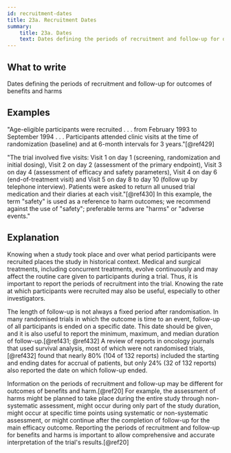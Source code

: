 ```yaml
---
id: recruitment-dates
title: 23a. Recruitment Dates
summary:
    title: 23a. Dates
    text: Dates defining the periods of recruitment and follow-up for outcomes of benefits and harms.
---
```


## What to write

Dates defining the periods of recruitment and follow-up for outcomes of benefits and harms

## Examples

"Age-eligible participants were recruited . . . from February 1993 to
September 1994 . . . Participants attended clinic visits at the time of
randomization (baseline) and at 6-month intervals for 3 years."[@ref429]

"The trial involved five visits: Visit 1 on day 1 (screening,
randomization and initial dosing), Visit 2 on day 2 (assessment of the
primary endpoint), Visit 3 on day 4 (assessment of efficacy and safety
parameters), Visit 4 on day 6 (end-of-treatment visit) and Visit 5 on
day 8 to day 10 (follow up by telephone interview). Patients were asked
to return all unused trial medication and their diaries at each
visit."[@ref430] In this example, the term "safety" is used as a
reference to harm outcomes; we recommend against the use of "safety";
preferable terms are "harms" or "adverse events."

## Explanation

Knowing when a study took place and over what period participants were
recruited places the study in historical context. Medical and surgical
treatments, including concurrent treatments, evolve continuously and may
affect the routine care given to participants during a trial. Thus, it
is important to report the periods of recruitment into the trial.
Knowing the rate at which participants were recruited may also be
useful, especially to other investigators.

The length of follow-up is not always a fixed period after
randomisation. In many randomised trials in which the outcome is time to
an event, follow-up of all participants is ended on a specific date.
This date should be given, and it is also useful to report the minimum,
maximum, and median duration of follow-up.[@ref431; @ref432] A review
of reports in oncology journals that used survival analysis, most of
which were not randomised trials,[@ref432] found that nearly 80% (104 of
132 reports) included the starting and ending dates for accrual of
patients, but only 24% (32 of 132 reports) also reported the date on
which follow-up ended.

Information on the periods of recruitment and follow-up may be different
for outcomes of benefits and harm.[@ref20] For example, the assessment
of harms might be planned to take place during the entire study through
non-systematic assessment, might occur during only part of the study
duration, might occur at specific time points using systematic or
non-systematic assessment, or might continue after the completion of
follow-up for the main efficacy outcome. Reporting the periods of
recruitment and follow-up for benefits and harms is important to allow
comprehensive and accurate interpretation of the trial's
results.[@ref20]